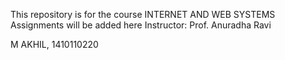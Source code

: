 This repository is for the course INTERNET AND WEB SYSTEMS
Assignments will be added here
Instructor: Prof. Anuradha Ravi

M AKHIL, 1410110220
